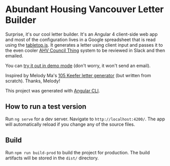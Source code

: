 # Abundant Housing Vancouver Letter Builder

Surprise, it's our cool letter builder. It's an Angular 4 client-side web app and most of the configuration lives in a Google spreadsheet that is read using the [tabletop.js](https://github.com/jsoma/tabletop). It generates a letter using client input and passes it to the even cooler [AHV Council Thing](https://github.com/rlisagor/ahv-council-thing) system to be reviewed in Slack and then emailed.

You can [try it out in demo mode](http://www.abundanthousingvancouver.com/letter_generator?p=example1&testenv=true) (don't worry, it won't send an email).

Inspired by Melody Ma's [105 Keefer letter generator](https://github.com/savechinatownheritage/105keefer) (but written from scratch). Thanks, Melody!

This project was generated with [Angular CLI](https://github.com/angular/angular-cli). 

## How to run a test version

Run `ng serve` for a dev server. Navigate to `http://localhost:4200/`. The app will automatically reload if you change any of the source files.

## Build

Run `npm run build-prod` to build the project for production. The build artifacts will be stored in the `dist/` directory.